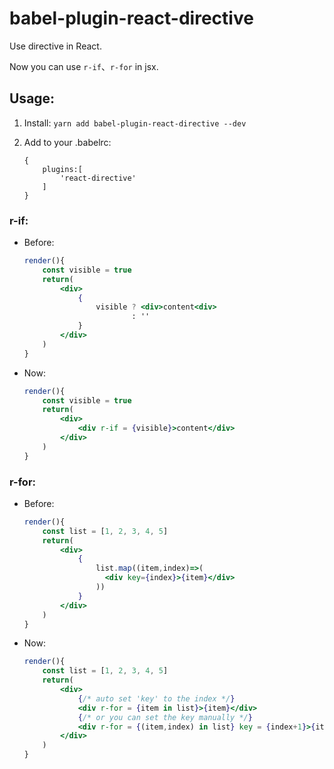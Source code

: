 # babel-plugin-react-directive
Use directive in React.

Now you can use `r-if`、`r-for` in jsx.

## Usage:

1. Install: `yarn add babel-plugin-react-directive --dev`

2. Add to your .babelrc:

   ```
   {
       plugins:[
           'react-directive'
       ]
   }
   ```

   

### r-if:

* Before:

  ```jsx
  render(){
      const visible = true
      return(
          <div>
              {
                  visible ? <div>content<div>
                          : ''
              }
          </div>
      )
  }
  ```

  

* Now:

  ```jsx
  render(){
      const visible = true
      return(
          <div>
              <div r-if = {visible}>content</div>
          </div>
      )
  }
  ```



### r-for:

* Before:

  ```jsx
  render(){
      const list = [1, 2, 3, 4, 5]
      return(
          <div>
              {
                  list.map((item,index)=>(
                  	<div key={index}>{item}</div>
                  ))
              }
          </div>
      )
  }
  ```

  

* Now:

  ```jsx
  render(){
      const list = [1, 2, 3, 4, 5]
      return(
          <div>
              {/* auto set 'key' to the index */} 
              <div r-for = {item in list}>{item}</div>
              {/* or you can set the key manually */}
              <div r-for = {(item,index) in list} key = {index+1}>{item}</div>
          </div>
      )
  }
  ```
